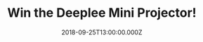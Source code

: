 ---
campaign-uuid: "c-19678e7b-2507-4294-a67d-d762272fc2d7"
type: "Competition"
category: "Technology"
date: "2018-09-25T13:00:00.000Z"
end-date: "2018-10-25T23:59:00.000Z"
disable-form: false
is_promoted: false
has_entry_page: true
title: "Win the Deeplee Mini Projector!"
competition-description: "<p>Small, but perfect for your family entertainment. You\
  \ guessed it: we are talking about the amazing Deeplee Mini Projector and we have\
  \ managed to get our hands on one of them to give away to one of our lucky members,\
  \ how does it sound?</p>\r\n<p>Want to have your weekend sorted? Click below for\
  \ a chance to win!</p>"
hero-header: "Win the Deeplee Mini Projector!"
terms-confirmation: "N/A"
banner-img: "https://assets.expresslyapp.com/asset-978b5f39-a5b3-4203-9956-fb5ad4869986.jpg"
logo-left-href: "aaa.nme.com"
logo-left-image: "https://assets.expresslyapp.com/asset-b23e89e9-c295-41a7-9438-2e9da8629ed3.jpg"
logo-left-title: "NME AAA"
bg-image-hero: "https://assets.expresslyapp.com/asset-b521579c-98db-4603-913e-6a538c17c977.jpg"
bg-image-first: "https://assets.expresslyapp.com/asset-2b7b57b3-6760-4e27-aa4a-b30c806f21bd.jpg"
section1-content: "<p>The Deeplee-DP300 Mini Projector is a good assistant to display\
  \ pictures, movies, TV shows, videos, games… on a large screen! Its small size,\
  \ like a smartphone, lets you take it anywhere! Usb, computer, mobile phone, television,\
  \ speakers, firestick… they can all be connected to the projector!</p>\r\n<p>Want\
  \ to know what else can the Deeplee Mini Projector do? It's up to you to explore!\
  \ Enter the form below for a chance to win and get ready to spend a great night\
  \ of entertainment with your loved ones!</p>"
entry-title: "Win the Deeplee Mini Projector!"
entry-content: "Enter the draw to win the Deeplee Mini Projector by completing the\
  \ form below before 23:59 on 25th of October 2018."
has-winner: true
winner-title: "CONGRATULATIONS to Richard R. who won a cool Deeplee Mini Projector!"
winner-banner: "https://assets.expresslyapp.com/asset-edafcdbb-93a4-4527-adeb-fbb5f2daa6b2.jpg"
prize-description: "The Deeplee Mini Projector in blue colour."
special-conditions: "Multiple entries are allowed up to one every day.\r\nThis competition\
  \ is also available on:\r\nhttps://club.expressly.io/competitions/deeplee-mini-projector-giveaway"
country-restrictions:
- "GB"
---